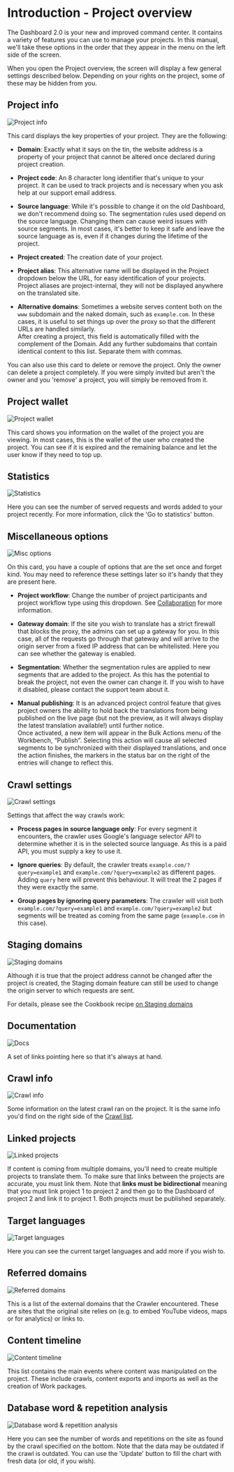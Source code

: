 # Introduction - Project overview

The Dashboard 2.0 is your new and improved command center. It contains a variety of features you can use to manage your projects. In this manual, we'll take these options in the order that they appear in the menu on the left side of the screen.

When you open the Project overview, the screen will display a few general settings described below. Depending on your rights on the project, some of these may be hidden from you.

## Project info

![Project info](/img/dashboard2/project_overview/project_info.png)

This card displays the key properties of your project. They are the following:

- **Domain**: Exactly what it says on the tin, the website address is a property of your project that cannot be altered once declared during project creation. 

- **Project code**: An 8 character long identifier that's unique to your project. It can be used to track projects and is necessary when you ask help at our support email address.

- **Source language**: While it's possible to change it on the old Dashboard, we don't recommend doing so. The segmentation rules used depend on the source language. Changing them can cause weird issues with source segments. In most cases, it's better to keep it safe and leave the source language as is, even if it changes during the lifetime of the project.

- **Project created**: The creation date of your project.

- **Project alias**: This alternative name will be displayed in the Project dropdown below the URL, for easy identification of your projects. Project aliases are project-internal, they will not be displayed anywhere on the translated site.

- **Alternative domains**: Sometimes a website serves content both on the `www` subdomain and the naked domain, such as `example.com`. In these cases, it is useful to set things up over the proxy so that the different URLs are handled similarly.  
After creating a project, this field is automatically filled with the complement of the Domain. Add any further subdomains that contain identical content to this list. Separate them with commas.
  
You can also use this card to delete or remove the project. Only the owner can delete a project completely. If you were simply invited but aren't the owner and you 'remove' a project, you will simply be removed from it.

## Project wallet

![Project wallet](/img/dashboard2/project_overview/project_wallet.png)

This card shows you information on the wallet of the project you are viewing. In most cases, this is the wallet of the user who created the project. You can see if it is expired and the remaining balance and let the user know if they
 need to top up.
 
## Statistics
 
![Statistics](/img/dashboard2/project_overview/statistics.png)
 
Here you can see the number of served requests and words added to your project recently. For more information, click the 'Go to statistics' button.
 
## Miscellaneous options
 
![Misc options](/img/dashboard2/project_overview/misc_options.png)
 
On this card, you have a couple of options that are the set once and forget kind. You may need to reference these settings later so it's handy that they are present here.
 
- **Project workflow**: Change the number of project participants and project workflow type using this dropdown. See [Collaboration](/workbench/workflow/workflow.html) for more information.
 
- **Gateway domain**: If the site you wish to translate has a strict firewall that blocks the proxy, the admins can set up a gateway for you. In this case, all of the requests go through that gateway and will arrive to the origin server
  from a fixed IP address that can be whitelisted. Here you can see whether the gateway is enabled.
  
- **Segmentation**: Whether the segmentation rules are applied to new segments that are added to the project. As this has the potential to break the project, not even the owner can change it. If you wish to have it disabled, please
   contact the support team about it.
   
- **Manual publishing**: It is an advanced project control feature that gives project owners the ability to hold back the translations from being published on the live page (but not the preview, as it will always display the latest translation available!) until further notice.  
Once activated, a new item will appear in the Bulk Actions menu of the Workbench, “Publish”. Selecting this action will cause all selected segments to be synchronized with their displayed translations, and once the action finishes, the markers in the status bar on the right of the entries will change to reflect this.
 
## Crawl settings

![Crawl settings](/img/dashboard2/project_overview/crawl_settings.png)

Settings that affect the way crawls work:

- **Process pages in source language only**: For every segment it encounters, the crawler uses Google's language selector API to determine whether it is in the selected source language. As this is a paid API, you must supply a key to use
 it.
 
- **Ignore queries**: By default, the crawler treats `example.com/?query=example1` and `example.com/?query=example2` as different pages. Adding `query` here will prevent this behaviour. It will treat the 2 pages if they were exactly the same.

- **Group pages by ignoring query parameters**: The crawler will visit both `example.com/?query=example1` and `example.com/?query=example2` but segments will be treated as coming from the same page (`example.com` in this case).

## Staging domains

![Staging domains](/img/dashboard2/project_overview/staging_domains.png)

Although it is true that the project address cannot be changed after the project is created, the Staging domain feature can still be used to change the origin server to which requests are sent.

For details, please see the Cookbook recipe [on Staging domains](../dashboard/cookbook/stagingdomain.html)

## Documentation

![Docs](/img/dashboard2/project_overview/docs.png)

A set of links pointing here so that it's always at hand.

## Crawl info

![Crawl info](/img/dashboard2/project_overview/crawl_info.png)

Some information on the latest crawl ran on the project. It is the same info you'd find on the right side of the [Crawl list](crawler/crawllist.html).

## Linked projects

![Linked projects](/img/dashboard2/project_overview/linked_projects.png)

If content is coming from multiple domains, you'll need to create multiple projects to translate them. To make sure that links between the projects are accurate, you must link them. Note that **links must be bidirectional** meaning that you must link project 1 to project 2 and then go to the Dashboard of project 2 and link it to project 1. Both projects must be published separately.
 
## Target languages

![Target languages](/img/dashboard2/project_overview/target_language.png)

Here you can see the current target languages and add more if you wish to.

## Referred domains

![Referred domains](/img/dashboard2/project_overview/referred_domains.png)

This is a list of the external domains that the Crawler encountered. These are sites that the original site relies on (e.g. to embed YouTube videos, maps or for analytics) or links to.

## Content timeline

![Content timeline](/img/dashboard2/project_overview/content_timeline.png)

This list contains the main events where content was manipulated on the project. These include crawls, content exports and imports as well as the creation of Work packages.

## Database word & repetition analysis

![Database word & repetition analysis](/img/dashboard2/project_overview/analysis.png)

Here you can see the number of words and repetitions on the site as found by the crawl specified on the bottom. Note that the data may be outdated if the crawl is outdated. You can use the 'Update' button to fill the chart with fresh data (or old, if you wish). 